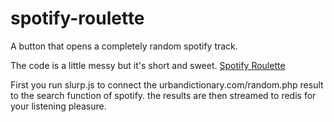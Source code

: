 spotify-roulette
================

A button that opens a completely random spotify track.


The code is a little messy but it's short and sweet. 
[Spotify Roulette](http:/dream.ai)


First you run slurp.js to connect the urbandictionary.com/random.php result to the search function of spotify.
the results are then streamed to redis for your listening pleasure.

